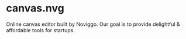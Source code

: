 # canvas.nvg
Online canvas editor built by Noviggo. Our goal is to provide delightful &amp; affordable tools for startups.
